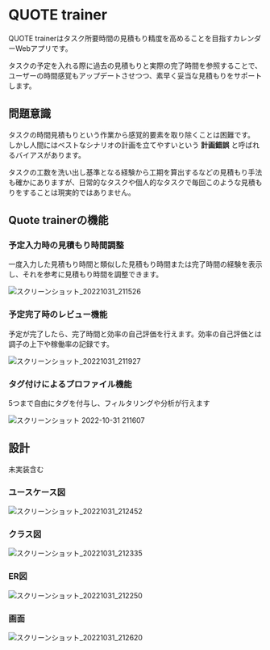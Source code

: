# QUOTE trainer

QUOTE trainerはタスク所要時間の見積もり精度を高めることを目指すカレンダーWebアプリです。

タスクの予定を入れる際に過去の見積もりと実際の完了時間を参照することで、ユーザーの時間感覚もアップデートさせつつ、素早く妥当な見積もりをサポートします。

## 問題意識
タスクの時間見積もりという作業から感覚的要素を取り除くことは困難です。
しかし人間にはベストなシナリオの計画を立てやすいという **計画錯誤** と呼ばれるバイアスがあります。

タスクの工数を洗い出し基準となる経験から工期を算出するなどの見積もり手法も確かにありますが、日常的なタスクや個人的なタスクで毎回このような見積もりをすることは現実的ではありません。

## Quote trainerの機能
### 予定入力時の見積もり時間調整
一度入力した見積もり時間と類似した見積もり時間または完了時間の経験を表示し、それを参考に見積もり時間を調整できます。

![スクリーンショット_20221031_211526](https://user-images.githubusercontent.com/38975435/199005953-b15c0ba0-c739-4a49-ac31-16556c09b886.png)

### 予定完了時のレビュー機能
予定が完了したら、完了時間と効率の自己評価を行えます。効率の自己評価とは調子の上下や稼働率の記録です。

![スクリーンショット_20221031_211927](https://user-images.githubusercontent.com/38975435/199006367-a03640d8-022a-4af9-a50e-fbecafdf39b8.png)


### タグ付けによるプロファイル機能
5つまで自由にタグを付与し、フィルタリングや分析が行えます

![スクリーンショット 2022-10-31 211607](https://user-images.githubusercontent.com/38975435/199006426-2696e120-43cd-44bb-b3b9-de234a6ed217.png)


## 設計
未実装含む
### ユースケース図
![スクリーンショット_20221031_212452](https://user-images.githubusercontent.com/38975435/199007250-97304460-4a2f-42e0-8202-b951c7b20666.png)

### クラス図
![スクリーンショット_20221031_212335](https://user-images.githubusercontent.com/38975435/199007071-a46ef4ac-fd4e-4406-a6ea-166b1a6c9c22.png)

### ER図
![スクリーンショット_20221031_212250](https://user-images.githubusercontent.com/38975435/199007091-7cd9686c-1840-4067-88c9-4d9426f315ec.png)

### 画面
![スクリーンショット_20221031_212620](https://user-images.githubusercontent.com/38975435/199007515-e7fa3bb6-363c-46aa-9219-7fca32d9b5e8.png)

